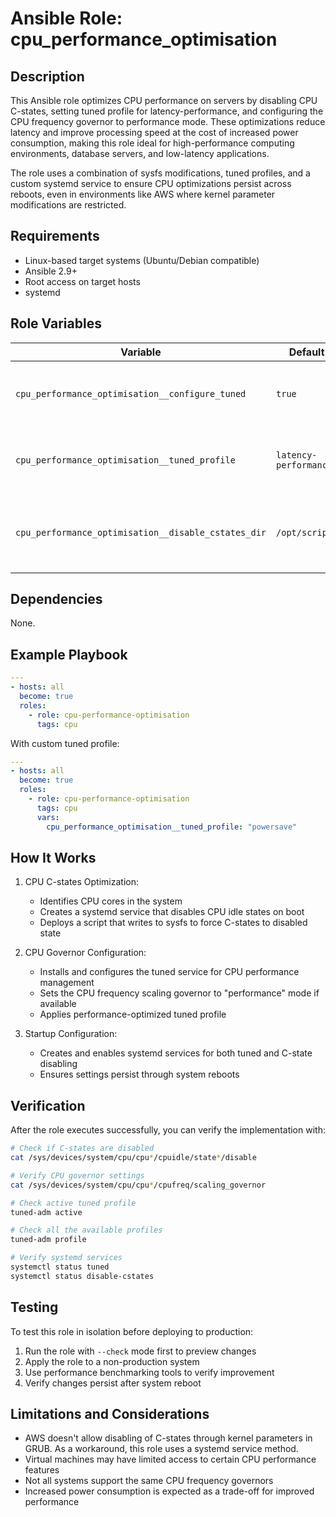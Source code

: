 # Ansible Role: cpu_performance_optimisation

## Description

This Ansible role optimizes CPU performance on servers by disabling CPU C-states, setting tuned profile for latency-performance, and configuring the CPU frequency governor to performance mode. These optimizations reduce latency and improve processing speed at the cost of increased power consumption, making this role ideal for high-performance computing environments, database servers, and low-latency applications.

The role uses a combination of sysfs modifications, tuned profiles, and a custom systemd service to ensure CPU optimizations persist across reboots, even in environments like AWS where kernel parameter modifications are restricted.

## Requirements

- Linux-based target systems (Ubuntu/Debian compatible)
- Ansible 2.9+
- Root access on target hosts
- systemd

## Role Variables

| Variable | Default | Description |
|----------|---------|-------------|
| `cpu_performance_optimisation__configure_tuned` | `true` | Whether to install and configure the tuned service |
| `cpu_performance_optimisation__tuned_profile` | `latency-performance` | The tuned profile to use for performance optimization |
| `cpu_performance_optimisation__disable_cstates_dir` | `/opt/scripts` | Directory where C-state disabling script will be placed |

## Dependencies

None.

## Example Playbook

```yaml
---
- hosts: all
  become: true
  roles:
    - role: cpu-performance-optimisation
      tags: cpu
```

With custom tuned profile:

```yaml
---
- hosts: all
  become: true
  roles:
    - role: cpu-performance-optimisation
      tags: cpu
      vars:
        cpu_performance_optimisation__tuned_profile: "powersave"
```

## How It Works

1. CPU C-states Optimization:
   - Identifies CPU cores in the system
   - Creates a systemd service that disables CPU idle states on boot
   - Deploys a script that writes to sysfs to force C-states to disabled state

2. CPU Governor Configuration:
   - Installs and configures the tuned service for CPU performance management
   - Sets the CPU frequency scaling governor to "performance" mode if available
   - Applies performance-optimized tuned profile

3. Startup Configuration:
   - Creates and enables systemd services for both tuned and C-state disabling
   - Ensures settings persist through system reboots

## Verification

After the role executes successfully, you can verify the implementation with:

```bash
# Check if C-states are disabled
cat /sys/devices/system/cpu/cpu*/cpuidle/state*/disable

# Verify CPU governor settings
cat /sys/devices/system/cpu/cpu*/cpufreq/scaling_governor

# Check active tuned profile
tuned-adm active

# Check all the available profiles
tuned-adm profile

# Verify systemd services
systemctl status tuned
systemctl status disable-cstates
```

## Testing

To test this role in isolation before deploying to production:

1. Run the role with `--check` mode first to preview changes
2. Apply the role to a non-production system
3. Use performance benchmarking tools to verify improvement
4. Verify changes persist after system reboot

## Limitations and Considerations

- AWS doesn't allow disabling of C-states through kernel parameters in GRUB. As a workaround, this role uses a systemd service method.
- Virtual machines may have limited access to certain CPU performance features
- Not all systems support the same CPU frequency governors
- Increased power consumption is expected as a trade-off for improved performance
